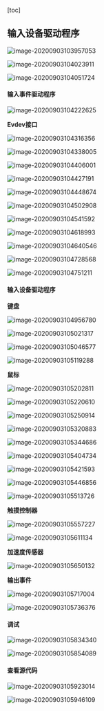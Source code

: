 [toc]

## 输入设备驱动程序

![image-20200903103957053](https://i.loli.net/2021/05/25/EOfCgsA7VDBw6Xn.png)

![image-20200903104023911](https://i.loli.net/2021/05/25/FbkUuogKGljfnNQ.png)

![image-20200903104051724](https://i.loli.net/2021/05/25/sKy1xFflcSAJpZg.png)

#### 输入事件驱动程序

![image-20200903104222625](https://i.loli.net/2021/05/25/8mblzhcqrWJ2PHL.png)

**Evdev接口**

![image-20200903104316356](https://i.loli.net/2021/05/25/vpAkDbsL8SoeiYc.png)

![image-20200903104338005](https://i.loli.net/2021/05/25/Jlhq9iXLtPO5EUQ.png)

![image-20200903104406001](https://i.loli.net/2021/05/25/J9fVvodNb8iFA2p.png)

![image-20200903104427191](https://i.loli.net/2021/05/25/OfrhStcKH8zYI6j.png)

![image-20200903104448674](https://i.loli.net/2021/05/25/hcIB3Ht7SjXyfGO.png)

![image-20200903104502908](https://i.loli.net/2021/05/25/KLuonWztwH3x4Bc.png)

![image-20200903104541592](https://i.loli.net/2021/05/25/9MHrlCZSNkWhe1V.png)

![image-20200903104618993](https://i.loli.net/2021/05/25/JIvnWPu1GqQteAO.png)

![image-20200903104640546](https://i.loli.net/2021/05/25/9hmJVOHsjrqdXw3.png)

![image-20200903104728568](https://i.loli.net/2021/05/25/pGJxve8TQ6aFDl5.png)

![image-20200903104751211](https://i.loli.net/2021/05/25/WcLwSkeigr6mhx4.png)



#### 输入设备驱动程序

**键盘**

![image-20200903104956780](https://i.loli.net/2021/05/25/9p8WfRsE2YFhnyM.png)

![image-20200903105021317](https://i.loli.net/2021/05/25/aYnAB3wmOSougDy.png)

![image-20200903105046577](https://i.loli.net/2021/05/25/G4Bs2ZxbwTf8Nuj.png)

![image-20200903105119288](https://i.loli.net/2021/05/25/kr4MUAC7Kqhy3sz.png)

**鼠标**

![image-20200903105202811](https://i.loli.net/2021/05/25/t72zKID5G8J3oxe.png)

![image-20200903105220610](https://i.loli.net/2021/05/25/DdHBQvZoGaYFN7I.png)

![image-20200903105250914](https://i.loli.net/2021/05/25/p1VItMyNXlea3EK.png)

![image-20200903105320883](https://i.loli.net/2021/05/25/TuBMgf7KCO2zh1D.png)

![image-20200903105344686](https://i.loli.net/2021/05/25/1LWz8cINq675ZGw.png)

![image-20200903105404734](https://i.loli.net/2021/05/25/VDhQ5PkTCneibjZ.png)

![image-20200903105421593](https://i.loli.net/2021/05/25/cwo2Y7zLeftpIHv.png)

![image-20200903105446856](https://i.loli.net/2021/05/25/Ib8nMVG9ZN3EaO6.png)

![image-20200903105513726](https://i.loli.net/2021/05/25/jk1G8egrZ3lSw7Q.png)

**触摸控制器**

![image-20200903105557227](https://i.loli.net/2021/05/25/eCJcNZtBD6SYWMV.png)

![image-20200903105611134](https://i.loli.net/2021/05/25/X5FSsDZmryInQg9.png)

**加速度传感器**

![image-20200903105650132](https://i.loli.net/2021/05/25/5HjalO6KfhZi4mB.png)

**输出事件**

![image-20200903105717004](https://i.loli.net/2021/05/25/3qsir2JESF65CUL.png)

![image-20200903105736376](https://i.loli.net/2021/05/25/atf32y9MoVReKAz.png)



#### 调试

![image-20200903105834340](https://i.loli.net/2021/05/25/o65trAjlpZvD8kX.png)

![image-20200903105854089](https://i.loli.net/2021/05/25/ciYlawUZjn2MDpe.png)



#### 查看源代码

![image-20200903105923014](https://i.loli.net/2021/05/26/QGXPSRBnxcmY6HE.png)

![image-20200903105946109](https://i.loli.net/2021/05/26/iUGf4QBOHduStop.png)









